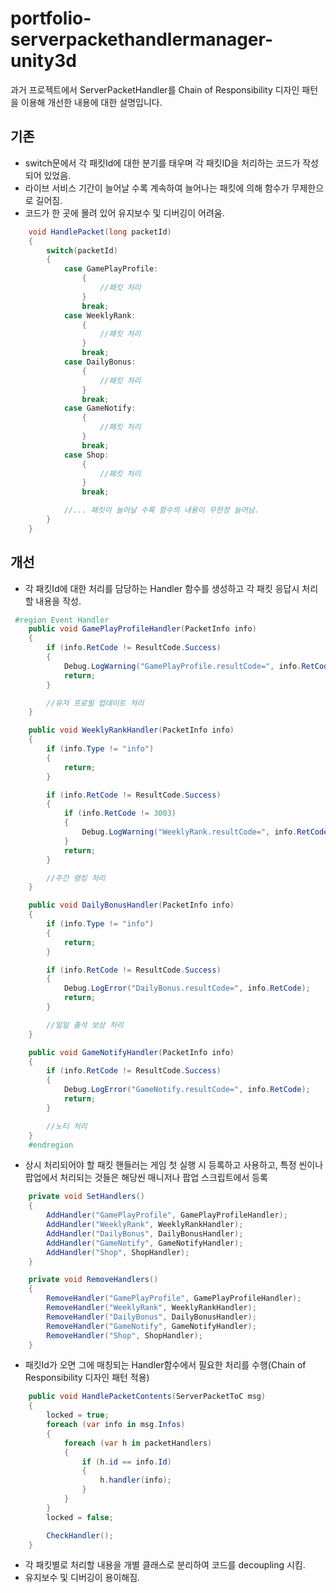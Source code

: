 # portfolio-serverpackethandlermanager-unity3d
과거 프로젝트에서 ServerPacketHandler를 Chain of Responsibility 디자인 패턴을 이용해 개선한 내용에 대한 설명입니다.

## 기존
- switch문에서 각 패킷Id에 대한 분기를 태우며 각 패킷ID을 처리하는 코드가 작성되어 있었음.
- 라이브 서비스 기간이 늘어날 수록 계속하여 늘어나는 패킷에 의해 함수가 무제한으로 길어짐.
- 코드가 한 곳에 몰려 있어 유지보수 및 디버깅이 어려움.
``` c#
    void HandlePacket(long packetId)
    {
        switch(packetId)
        {
            case GamePlayProfile:
                {
                    //패킷 처리
                }
                break;
            case WeeklyRank:
                {
                    //패킷 처리
                }
                break;
            case DailyBonus:
                {
                    //패킷 처리
                }
                break;
            case GameNotify:
                {
                    //패킷 처리
                }
                break;
            case Shop:
                {
                    //패킷 처리
                }
                break;

            //... 패킷이 늘어날 수록 함수의 내용이 무한정 늘어남.
        }
    }
```

## 개선
- 각 패킷Id에 대한 처리를 담당하는 Handler 함수를 생성하고 각 패킷 응답시 처리할 내용을 작성.
``` c#
 #region Event Handler
    public void GamePlayProfileHandler(PacketInfo info)
    {
        if (info.RetCode != ResultCode.Success)
        {
            Debug.LogWarning("GamePlayProfile.resultCode=", info.RetCode);
            return;
        }

        //유저 프로필 업데이트 처리
    }

    public void WeeklyRankHandler(PacketInfo info)
    {
        if (info.Type != "info")
        {
            return;
        }

        if (info.RetCode != ResultCode.Success)
        {
            if (info.RetCode != 3003)
            {
                Debug.LogWarning("WeeklyRank.resultCode=", info.RetCode);
            }
            return;
        }

        //주간 랭킹 처리
    }

    public void DailyBonusHandler(PacketInfo info)
    {
        if (info.Type != "info")
        {
            return;
        }

        if (info.RetCode != ResultCode.Success)
        {
            Debug.LogError("DailyBonus.resultCode=", info.RetCode);
            return;
        }

        //일일 출석 보상 처리
    }

    public void GameNotifyHandler(PacketInfo info)
    {
        if (info.RetCode != ResultCode.Success)
        {
            Debug.LogError("GameNotify.resultCode=", info.RetCode);
            return;
        }

        //노티 처리
    }
    #endregion
```
- 상시 처리되어야 할 패킷 핸들러는 게임 첫 실행 시 등록하고 사용하고, 특정 씬이나 팝업에서 처리되는 것들은 해당씬 매니저나 팝업 스크립트에서 등록
``` c#
    private void SetHandlers()
    {
        AddHandler("GamePlayProfile", GamePlayProfileHandler);
        AddHandler("WeeklyRank", WeeklyRankHandler);
        AddHandler("DailyBonus", DailyBonusHandler);
        AddHandler("GameNotify", GameNotifyHandler);
        AddHandler("Shop", ShopHandler);
    }

    private void RemoveHandlers()
    {
        RemoveHandler("GamePlayProfile", GamePlayProfileHandler);
        RemoveHandler("WeeklyRank", WeeklyRankHandler);
        RemoveHandler("DailyBonus", DailyBonusHandler);
        RemoveHandler("GameNotify", GameNotifyHandler);
        RemoveHandler("Shop", ShopHandler);
    }
```
- 패킷Id가 오면 그에 매칭되는 Handler함수에서 필요한 처리를 수행(Chain of Responsibility 디자인 패턴 적용)
``` c#
    public void HandlePacketContents(ServerPacketToC msg)
    {
        locked = true;
        foreach (var info in msg.Infos)
        {
            foreach (var h in packetHandlers)
            {
                if (h.id == info.Id)
                {
                    h.handler(info);
                }
            }
        }
        locked = false;

        CheckHandler();
    }
```
- 각 패킷별로 처리할 내용을 개별 클래스로 분리하여 코드를 decoupling 시킴.
- 유지보수 및 디버깅이 용이해짐.
